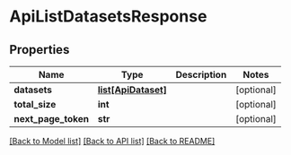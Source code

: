 # ApiListDatasetsResponse

## Properties
Name | Type | Description | Notes
------------ | ------------- | ------------- | -------------
**datasets** | [**list[ApiDataset]**](ApiDataset.md) |  | [optional] 
**total_size** | **int** |  | [optional] 
**next_page_token** | **str** |  | [optional] 

[[Back to Model list]](../README.md#documentation-for-models) [[Back to API list]](../README.md#documentation-for-api-endpoints) [[Back to README]](../README.md)


